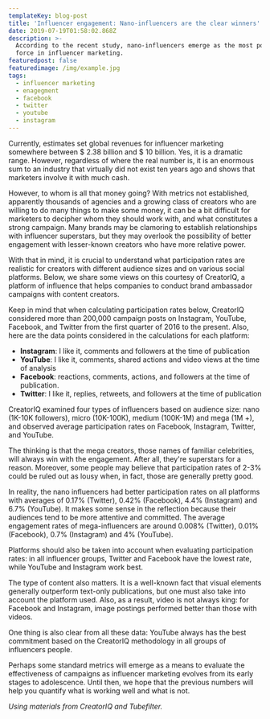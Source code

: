 ```yaml
---
templateKey: blog-post
title: 'Influencer engagement: Nano-influencers are the clear winners'
date: 2019-07-19T01:58:02.868Z
description: >-
  According to the recent study, nano-influencers emerge as the most powerful
  force in influencer marketing.
featuredpost: false
featuredimage: /img/example.jpg
tags:
  - influencer marketing
  - enagegment
  - facebook
  - twitter
  - youtube
  - instagram
---
```

Currently, estimates set global revenues for influencer marketing somewhere between $ 2.38 billion and $ 10 billion. Yes, it is a dramatic range. However, regardless of where the real number is, it is an enormous sum to an industry that virtually did not exist ten years ago and shows that marketers involve it with much cash.

However, to whom is all that money going? With metrics not established, apparently thousands of agencies and a growing class of creators who are willing to do many things to make some money, it can be a bit difficult for marketers to decipher whom they should work with, and what constitutes a strong campaign. Many brands may be clamoring to establish relationships with influencer superstars, but they may overlook the possibility of better engagement with lesser-known creators who have more relative power.

With that in mind, it is crucial to understand what participation rates are realistic for creators with different audience sizes and on various social platforms. Below, we share some views on this courtesy of CreatorIQ, a platform of influence that helps companies to conduct brand ambassador campaigns with content creators.

Keep in mind that when calculating participation rates below, CreatorIQ considered more than 200,000 campaign posts on Instagram, YouTube, Facebook, and Twitter from the first quarter of 2016 to the present. Also, here are the data points considered in the calculations for each platform:

* **Instagram**: I like it, comments and followers at the time of publication
* **YouTube**: I like it, comments, shared actions and video views at the time of analysis
* **Facebook**: reactions, comments, actions, and followers at the time of publication.
* **Twitter**: I like it, replies, retweets, and followers at the time of publication

CreatorIQ examined four types of influencers based on audience size: nano (1K-10K followers), micro (10K-100K), medium (100K-1M) and mega (1M +), and observed average participation rates on Facebook, Instagram, Twitter, and YouTube.

The thinking is that the mega creators, those names of familiar celebrities, will always win with the engagement. After all, they're superstars for a reason. Moreover, some people may believe that participation rates of 2-3% could be ruled out as lousy when, in fact, those are generally pretty good.

In reality, the nano influencers had better participation rates on all platforms with averages of 0.17% (Twitter), 0.42% (Facebook), 4.4% (Instagram) and 6.7% (YouTube). It makes some sense in the reflection because their audiences tend to be more attentive and committed. The average engagement rates of mega-influencers are around 0.008% (Twitter), 0.01% (Facebook), 0.7% (Instagram) and 4% (YouTube).

Platforms should also be taken into account when evaluating participation rates: in all influencer groups, Twitter and Facebook have the lowest rate, while YouTube and Instagram work best.

The type of content also matters. It is a well-known fact that visual elements generally outperform text-only publications, but one must also take into account the platform used. Also, as a result, video is not always king: for Facebook and Instagram, image postings performed better than those with videos.

One thing is also clear from all these data: YouTube always has the best commitment based on the CreatorIQ methodology in all groups of influencers people.

Perhaps some standard metrics will emerge as a means to evaluate the effectiveness of campaigns as influencer marketing evolves from its early stages to adolescence. Until then, we hope that the previous numbers will help you quantify what is working well and what is not.



_Using materials from CreatorIQ and Tubefilter._
